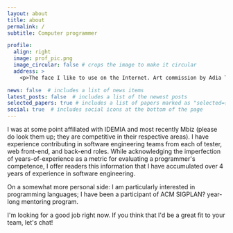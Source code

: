 ```yaml
---
layout: about
title: about
permalink: /
subtitle: Computer programmer

profile:
  align: right
  image: prof_pic.png
  image_circular: false # crops the image to make it circular
  address: >
    <p>The face I like to use on the Internet. Art commission by Adia Titania?</p>

news: false  # includes a list of news items
latest_posts: false  # includes a list of the newest posts
selected_papers: true # includes a list of papers marked as "selected={true}"
social: true  # includes social icons at the bottom of the page
---
```


I was at some point affiliated with IDEMIA and most recently Mbiz (please do look them up; they are competitive in their respective areas). I have experience contributing in software engineering teams from each of tester, web front-end, and back-end roles.
While acknowledging the imperfection of years-of-experience as a metric for evaluating a programmer's competence, I offer readers this information that I have accumulated over 4 years of experience in software engineering.

On a somewhat more personal side: I am particularly interested in programming languages; I have been a participant of ACM SIGPLAN? year-long mentoring program.

I'm looking for a good job right now. If you think that I'd be a great fit to your team, let's chat!
